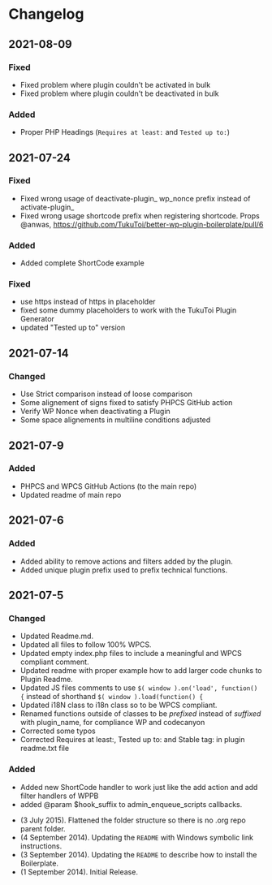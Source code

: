 # Changelog

## 2021-08-09
### Fixed
- Fixed problem where plugin couldn't be activated in bulk
- Fixed problem where plugin couldn't be deactivated in bulk
### Added
- Proper PHP Headings (`Requires at least:` and `Tested up to:`)

## 2021-07-24
### Fixed
- Fixed wrong usage of deactivate-plugin_ wp_nonce prefix instead of activate-plugin_
- Fixed wrong usage shortcode prefix when registering shortcode. Props @anwas, https://github.com/TukuToi/better-wp-plugin-boilerplate/pull/6
### Added 
- Added complete ShortCode example
### Fixed 
- use https instead of https in placeholder
- fixed some dummy placeholders to work with the TukuToi Plugin Generator
- updated "Tested up to" version


## 2021-07-14
### Changed
- Use Strict comparison instead of loose comparison
- Some alignement of signs fixed to satisfy PHPCS GitHub action
- Verify WP Nonce when deactivating a Plugin
- Some space alignements in multiline conditions adjusted

## 2021-07-9
### Added
- PHPCS and WPCS GitHub Actions (to the main repo)
- Updated readme of main repo

## 2021-07-6
### Added
- Added ability to remove actions and filters added by the plugin.
- Added unique plugin prefix used to prefix technical functions.

## 2021-07-5
### Changed
- Updated Readme.md.
- Updated all files to follow 100% WPCS.
- Updated empty index.php files to include a meaningful and WPCS compliant comment.
- Updated readme with proper example how to add larger code chunks to Plugin Readme.
- Updated JS files comments to use `$( window ).on('load', function() {` instead of shorthand `$( window ).load(function() {`
- Updated i18N class to i18n class so to be WPCS compliant.
- Renamed functions outside of classes to be *prefixed* instead of *suffixed* with plugin_name, for compliance WP and codecanyon
- Corrected some typos
- Corrected Requires at least:, Tested up to: and Stable tag: in plugin readme.txt file
### Added
- Added new ShortCode handler to work just like the add action and add filter handlers of WPPB
- added @param $hook_suffix to admin_enqueue_scripts callbacks.


* (3 July 2015). Flattened the folder structure so there is no .org repo parent folder.
* (4 September 2014). Updating the `README` with Windows symbolic link instructions.
* (3 September 2014). Updating the `README` to describe how to install the Boilerplate.
* (1 September 2014). Initial Release.
